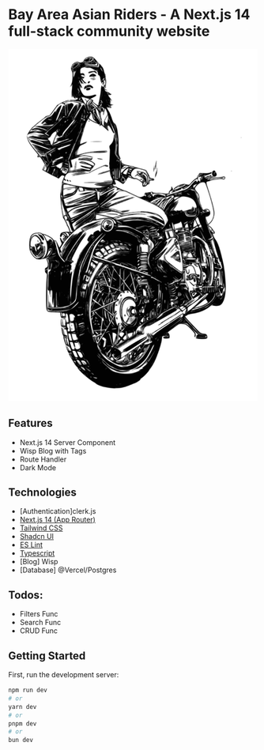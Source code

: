 # Bay Area Asian Riders - A Next.js 14 full-stack community website 

![Logo](/public/images/motorbikeIcon.svg)
## Features

- Next.js 14 Server Component
- Wisp Blog with Tags
- Route Handler
- Dark Mode


## Technologies
- [Authentication]clerk.js
- [Next.js 14 (App Router)](https://nextjs.org/)
- [Tailwind CSS](https://tailwindcss.com/)
- [Shadcn UI](https://ui.shadcn.com/)
- [ES Lint](https://eslint.org/)
- [Typescript](https://www.typescriptlang.org/)
- [Blog] Wisp
- [Database] @Vercel/Postgres

## Todos:
- Filters Func
- Search Func
- CRUD Func


## Getting Started

First, run the development server:

```bash
npm run dev
# or
yarn dev
# or
pnpm dev
# or
bun dev
```


